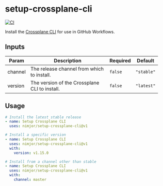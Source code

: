 # setup-crossplane-cli

[![CI](https://github.com/nimjor/setup-crossplane-cli/actions/workflows/ci.yaml/badge.svg)](https://github.com/nimjor/setup-crossplane-cli/actions/workflows/ci.yaml)

Install the [Crossplane CLI](https://docs.crossplane.io/latest/cli/command-reference/) for use in GitHub Workflows.

## Inputs

| Param | Description | Required | Default |
| ----- | ----------- | -------- | ------- |
| channel | The release channel from which to install. | `false` | `"stable"` |
| version | The version of the Crossplane CLI to install. | `false` | `"latest"` |

## Usage

```yaml
# Install the latest stable release
- name: Setup Crossplane CLI
  uses: nimjor/setup-crossplane-cli@v1
```

```yaml
# Install a specific version
- name: Setup Crossplane CLI
  uses: nimjor/setup-crossplane-cli@v1
  with:
    version: v1.15.0
```

```yaml
# Install from a channel other than stable
- name: Setup Crossplane CLI
  uses: nimjor/setup-crossplane-cli@v1
  with:
    channel: master
```
